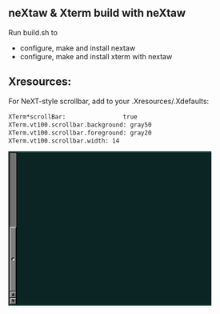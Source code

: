 ## neXtaw & Xterm build with neXtaw

Run build.sh to

- configure, make and install nextaw
- configure, make and install xterm with nextaw

## Xresources:

For NeXT-style scrollbar, add to your .Xresources/.Xdefaults:


	XTerm*scrollBar:                true
	XTerm.vt100.scrollbar.background: gray50
	XTerm.vt100.scrollbar.foreground: gray20
	XTerm.vt100.scrollbar.width: 14 

![](nextcolors.png)

